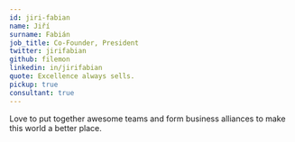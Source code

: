 ```yaml
---
id: jiri-fabian
name: Jiří
surname: Fabián
job_title: Co-Founder, President
twitter: jirifabian
github: filemon
linkedin: in/jirifabian
quote: Excellence always sells.
pickup: true
consultant: true
---
```


Love to put together awesome teams and form business alliances to make this world a better place.
